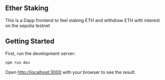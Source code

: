 ## Ether Staking

This is a Dapp frontend to feel staking ETH and withdraw ETH with interest on the sepolia testnet

## Getting Started

First, run the development server:

```bash
npm run dev
```

Open [http://localhost:3000](http://localhost:3000) with your browser to see the result.
